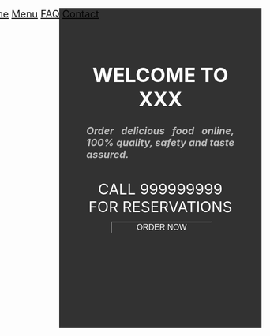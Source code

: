 <html>
<head>
    <style>
        body{
   font-size:20px;
            color: white;
            background-size: cover;
        }
         .box{ width: 900px;
       float:right;
       border:1px solid none;}
       .box ul li{
           width: 120px;
           float:left;
           margin: 10px auto;
           text-align: center;
       }
 .mainmenu
.mainmenu a
.mainmenu a:hover
.mainmenu img{
position: fixed;
z-index: -1;
top:0px; left:0px; width:100%; height: 100vh;
opacity: 0.9;
/*object-fit:cover;*/
transition: all ease 0.5s;
}
   .wd{
           width: 300px;
           height: 539px;
           background-color: black;
           opacity: 0.8;
           padding: 55px;
       }
       .wd h1{
           text-align: center;
           text-transform: uppercase;
           font-weight: 300px;
       }
       .wd h4{
           text-align: justify;
           color:darkgray;
           font-weight: 100px;
       }
       .wd h2{
           text-align: center;
           text-transform: uppercase;
           font-weight: normal;
           margin: 40px auto;
       }
       .opt form , input[type="button"]{
           background-color: black;
           color:white;
         /* padding:10px;*/
           margin:-14px auto;
           padding-left: 50px;
           padding-right: 50px;
           text-align: center;
           font-size: 16px;
       }
     form, input[type="button"] {
      ;
       font-weight: 500%;
      }
      @keyframes glowing {
 0% {
   background-color: red;
 }
 50% {
   background-color: orange;
 }
 100% {
   background-color: blue;
 }
}
   </style>
</head>
<body>
<script src="https://cdnjs.cloudflare.com/ajax/libs/jquery/3.4.1/jquery.min.js"></script>
<script>
$(function(){
var image = $(".mainmenu").find('img').attr('src');
$(".mainmenu a").mouseover(function(){
var newimg = $(this).attr('data-image');
$(this).parent().find('img').attr("src", newimg);
});
});
</script>
   <div class="box">
<div class="mainmenu">
<img src="food.png">
<a data-image = "food.png" href=""> Home</a>
<a data-image = "menucard.jpg" href=""> Menu</a>
<a href=""> FAQ</a>
<a href=""> Contact</a>
</div>
   </div>
   <div class="wd">
<h1> Welcome to xxx</h1>
<h4> <i>Order delicious food online, 100% quality, safety and taste assured.</i></h4>
<h2> Call 999999999 for reservations</h2>
<div class="opt">
<form action="" method="post">
<input type="button" value="ORDER NOW">
</form>
</div>
</div>
</body>
</html>
